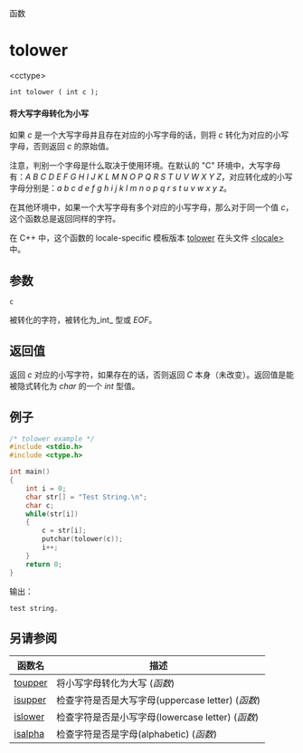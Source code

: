 函数

# tolower

\<cctype\>

`int tolower ( int c );`

#### 将大写字母转化为小写

如果 _c_ 是一个大写字母并且存在对应的小写字母的话，则将 _c_ 转化为对应的小写字母，否则返回 _c_ 的原始值。

注意，判别一个字母是什么取决于使用环境。在默认的 "C" 环境中，大写字母有：_A_ _B_ _C_ _D_ _E_ _F_ _G_ _H_ _I_ _J_ _K_ _L_ _M_ _N_ _O_ _P_ _Q_ _R_ _S_ _T_ _U_ _V_ _W_ _X_ _Y_ _Z_，对应转化成的小写字母分别是：_a_ _b_ _c_ _d_ _e_ _f_ _g_ _h_ _i_ _j_ _k_ _l_ _m_ _n_ _o_ _p_ _q_ _r_ _s_ _t_ _u_ _v_ _w_ _x_ _y_ _z_。

在其他环境中，如果一个大写字母有多个对应的小写字母，那么对于同一个值 _c_，这个函数总是返回同样的字符。

在 C++ 中，这个函数的 locale-specific 模板版本 [tolower](../../Other/locale/tolower.md) 在头文件 [\<locale\>](../../Other/locale/README.md)中。


## 参数

`c`

被转化的字符，被转化为_int_ 型或 _EOF_。


## 返回值
返回 _c_ 对应的小写字符，如果存在的话，否则返回 _C_ 本身（未改变）。返回值是能被隐式转化为 _char_ 的一个 _int_ 型值。

## 例子

```cpp
/* tolower example */
#include <stdio.h>
#include <ctype.h>

int main()
{
	int i = 0;
	char str[] = "Test String.\n";
	char c;
	while(str[i])
	{
		c = str[i];
		putchar(tolower(c));
		i++;
	}
	return 0;
}
```

输出：  
```
test string.
```


## 另请参阅

函数名                | 描述
--------------------- | -------------------------------------------------
[toupper](toupper.md) | 将小写字母转化为大写 (_函数_)
[isupper](isupper.md) | 检查字符是否是大写字母(uppercase letter) (_函数_)
[islower](islower.md) | 检查字符是否是小写字母(lowercase letter) (_函数_)
[isalpha](isalpha.md) | 检查字符是否是字母(alphabetic) (_函数_)
